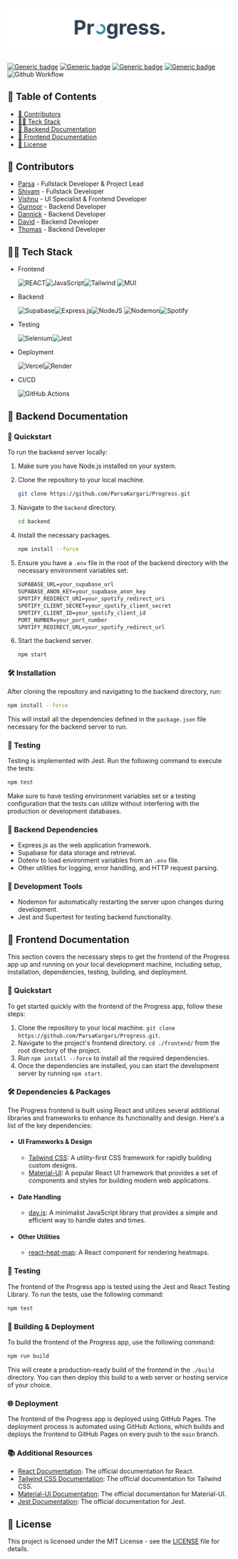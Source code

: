 # ![Progress](./publicAssets/ProgressBanner.png)

[![Generic badge](https://img.shields.io/badge/COURSE-SENG_401-blue.svg)](https://shields.io/)
[![Generic badge](https://img.shields.io/badge/GROUP-13-blue.svg)](https://shields.io/)
[![Generic badge](https://img.shields.io/badge/SECTIONS-L01/L02/L03-blue.svg)](https://shields.io/)
[![Generic badge](https://img.shields.io/badge/SEMESTER-WINTER_2024-red.svg)](https://shields.io/)
![Github Workflow](https://github.com/ParsaKargari/Progress/actions/workflows/npm-publish-github-packages.yml/badge.svg)

## 📖 Table of Contents

- [📝 Contributors](#-contributors)
- [👨‍💻 Teck Stack](#-tech-stack)
- [🚀 Backend Documentation](#-backend-documentation)
- [🌟 Frontend Documentation](#-frontend-documentation)
- [🧾 License](#-license)

## 📝 Contributors

- [Parsa](https://github.com/ParsaKargari) - Fullstack Developer & Project Lead
- [Shivam](https://github.com/shivamdesai04) - Fullstack Developer
- [Vishnu](https://github.com/Vishnu-Dhanda) - UI Specialist & Frontend Developer
- [Gurnoor]() - Backend Developer
- [Dannick](https://github.com/dannicklucas) - Backend Developer
- [David]() - Backend Developer
- [Thomas](https://github.com/thomasbhavnani) - Backend Developer

## 👨‍💻 Tech Stack

- Frontend

  ![REACT](https://img.shields.io/badge/React-20232A?style=for-the-badge&logo=react&logoColor=61DAFB)![JavaScript](https://img.shields.io/badge/JavaScript-F7DF1E?style=for-the-badge&logo=javascript&logoColor=black)![Tailwind](https://img.shields.io/badge/Tailwind_CSS-38B2AC?style=for-the-badge&logo=tailwind-css&logoColor=white)
  ![MUI](https://img.shields.io/badge/MUI-%230081CB.svg?style=for-the-badge&logo=mui&logoColor=white)

- Backend

  ![Supabase](https://img.shields.io/badge/Supabase-3ECF8E?style=for-the-badge&logo=supabase&logoColor=white)![Express.js](https://img.shields.io/badge/express.js-%23404d59.svg?style=for-the-badge&logo=express&logoColor=%2361DAFB)![NodeJS](https://img.shields.io/badge/node.js-6DA55F?style=for-the-badge&logo=node.js&logoColor=white)
  ![Nodemon](https://img.shields.io/badge/NODEMON-%23323330.svg?style=for-the-badge&logo=nodemon&logoColor=%BBDEAD)![Spotify](https://img.shields.io/badge/Spotify-1ED760?style=for-the-badge&logo=spotify&logoColor=white)

- Testing

  ![Selenium](https://img.shields.io/badge/-selenium-%43B02A?style=for-the-badge&logo=selenium&logoColor=white)![Jest](https://img.shields.io/badge/-jest-%23C21325?style=for-the-badge&logo=jest&logoColor=white)

- Deployment

  ![Vercel](https://img.shields.io/badge/vercel-%23000000.svg?style=for-the-badge&logo=vercel&logoColor=white)![Render](https://img.shields.io/badge/Render-%46E3B7.svg?style=for-the-badge&logo=render&logoColor=white)

- CI/CD

  ![GitHub Actions](https://img.shields.io/badge/GitHub%20Actions-2088FF.svg?style=for-the-badge&logo=GitHub%20Actions&logoColor=white)

## 🚀 Backend Documentation

### 🏃 Quickstart

To run the backend server locally:

1. Make sure you have Node.js installed on your system.
2. Clone the repository to your local machine.
   ```bash
   git clone https://github.com/ParsaKargari/Progress.git
   ```
3. Navigate to the `backend` directory.
   ```bash
   cd backend
   ```
4. Install the necessary packages.
   ```bash
   npm install --force
   ```
5. Ensure you have a `.env` file in the root of the backend directory with the necessary environment variables set:

   ```
   SUPABASE_URL=your_supabase_url
   SUPABASE_ANON_KEY=your_supabase_anon_key
   SPOTIFY_REDIRECT_URI=your_spotify_redirect_uri
   SPOTIFY_CLIENT_SECRET=your_spotify_client_secret
   SPOTIFY_CLIENT_ID=your_spotify_client_id
   PORT_NUMBER=your_port_number
   SPOTIFY_REDIRECT_URL=your_spotify_redirect_url
   ```

6. Start the backend server.
   ```bash
   npm start
   ```

### 🛠️ Installation

After cloning the repository and navigating to the backend directory, run:

```bash
npm install --force
```

This will install all the dependencies defined in the `package.json` file necessary for the backend server to run.

### 🧪 Testing

Testing is implemented with Jest. Run the following command to execute the tests:

```bash
npm test
```

Make sure to have testing environment variables set or a testing configuration that the tests can utilize without interfering with the production or development databases.

### 🧰 Backend Dependencies

- Express.js as the web application framework.
- Supabase for data storage and retrieval.
- Dotenv to load environment variables from an `.env` file.
- Other utilities for logging, error handling, and HTTP request parsing.

### 🔧 Development Tools

- Nodemon for automatically restarting the server upon changes during development.
- Jest and Supertest for testing backend functionality.

## 🌟 Frontend Documentation

This section covers the necessary steps to get the frontend of the Progress app up and running on your local development machine, including setup, installation, dependencies, testing, building, and deployment.

### 🏃 Quickstart

To get started quickly with the frontend of the Progress app, follow these steps:

1. Clone the repository to your local machine. `git clone https://github.com/ParsaKargari/Progress.git`.
2. Navigate to the project's frontend directory. `cd ./frontend/` from the root directory of the project.
3. Run `npm install --force` to install all the required dependencies.
4. Once the dependencies are installed, you can start the development server by running `npm start`.

### 🛠️ Dependencies & Packages

The Progress frontend is built using React and utilizes several additional libraries and frameworks to enhance its functionality and design. Here's a list of the key dependencies:

- #### UI Frameworks & Design

  - [Tailwind CSS](https://tailwindcss.com/): A utility-first CSS framework for rapidly building custom designs.
  - [Material-UI](https://material-ui.com/): A popular React UI framework that provides a set of components and styles for building modern web applications.

- #### Date Handling

  - [day.js](https://day.js.org/): A minimalist JavaScript library that provides a simple and efficient way to handle dates and times.

- #### Other Utilities

  - [react-heat-map](https://www.npmjs.com/package/@uiw/react-heat-map): A React component for rendering heatmaps.

### 🧪 Testing

The frontend of the Progress app is tested using the Jest and React Testing Library. To run the tests, use the following command:

```bash
npm test
```

### 🚀 Building & Deployment

To build the frontend of the Progress app, use the following command:

```bash
npm run build
```

This will create a production-ready build of the frontend in the `./build` directory. You can then deploy this build to a web server or hosting service of your choice.

### 🌐 Deployment

The frontend of the Progress app is deployed using GitHub Pages. The deployment process is automated using GitHub Actions, which builds and deploys the frontend to GitHub Pages on every push to the `main` branch.

### 📚 Additional Resources

- [React Documentation](https://reactjs.org/docs/getting-started.html): The official documentation for React.
- [Tailwind CSS Documentation](https://tailwindcss.com/docs): The official documentation for Tailwind CSS.
- [Material-UI Documentation](https://material-ui.com/getting-started/installation/): The official documentation for Material-UI.
- [Jest Documentation](https://jestjs.io/docs/getting-started): The official documentation for Jest.

## 🧾 License

This project is licensed under the MIT License - see the [LICENSE](./LICENSE) file for details.
